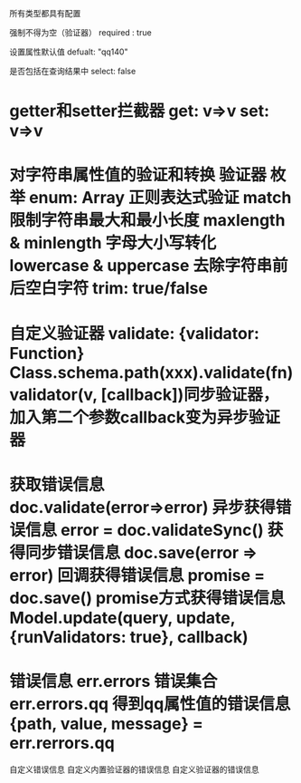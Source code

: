 所有类型都具有配置

强制不得为空（验证器）
  required : true

设置属性默认值
  defualt: "qq140"

是否包括在查询结果中
  select: false

getter和setter拦截器
  get: v=>v
  set: v=>v
===========================
对字符串属性值的验证和转换
验证器
枚举
  enum: Array
正则表达式验证
  match
限制字符串最大和最小长度
  maxlength & minlength
字母大小写转化
  lowercase & uppercase
去除字符串前后空白字符
  trim: true/false
===========================
自定义验证器
validate: {validator: Function}
Class.schema.path(xxx).validate(fn)
validator(v, [callback])同步验证器，加入第二个参数callback变为异步验证器
===========================
获取错误信息
doc.validate(error=>error) 异步获得错误信息
error = doc.validateSync() 获得同步错误信息
doc.save(error => error) 回调获得错误信息
promise = doc.save() promise方式获得错误信息
Model.update(query, update, {runValidators: true}, callback)
===========================
错误信息
err.errors 错误集合
err.errors.qq 得到qq属性值的错误信息
{path, value, message} = err.rerrors.qq
===========================
自定义错误信息
自定义内置验证器的错误信息
自定义验证器的错误信息
